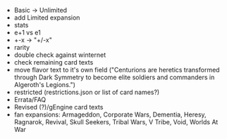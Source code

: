 * Basic -> Unlimited
* add Limited expansion
* stats
 * e+1 vs e1
 * +-x -> "+/-x"
* rarity
 * double check against winternet
* check remaining card texts
* move flavor text to it's own field ("Centurions are heretics transformed through Dark Symmetry to become elite soldiers and commanders in Algeroth's Legions.")
* restricted (restrictions.json or list of card names?)
* Errata/FAQ
* Revised (?)/gEngine card texts
* fan expansions: Armageddon, Corporate Wars, Dementia, Heresy, Ragnarok, Revival, Skull Seekers, Tribal Wars, V Tribe, Void, Worlds At War

